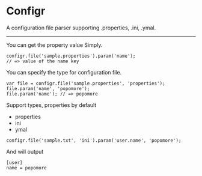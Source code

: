 # Configr

A configuration file parser supporting .properties, .ini, .ymal.

---

You can get the property value Simply.

```
configr.file('sample.properties').param('name');
// => value of the name key
```

You can specify the type for configuration file.

```
var file = configr.file('sample.properties', 'properties');
file.param('name', 'popomore');
file.param('name'); // => popomore
```

Support types, properties by default 

- properties
- ini
- ymal

```
configr.file('sample.txt', 'ini').param('user.name', 'popomore');
```

And will output

```
[user]
name = popomore
```